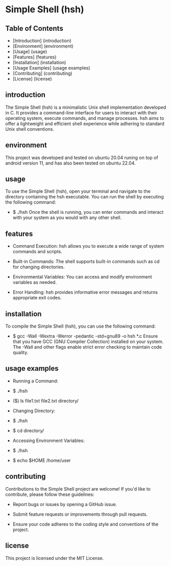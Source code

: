 # Simple Shell (hsh)

## Table of Contents
* [Introduction] (introduction)
* [Environment] (environment)
* [Usage] (usage)
* [Features] (features)
* [Installation] (installation)
* [Usage Examples] (usage examples)
* [Contributing] (contributing)
* [License] (license)

## introduction

The Simple Shell (hsh) is a minimalistic Unix shell implementation developed in C. It provides a command-line interface for users to interact with their operating system, execute commands, and manage processes. hsh aims to offer a lightweight and efficient shell experience while adhering to standard Unix shell conventions.

## environment
This project was developed and tested on ubuntu 20.04 runing on top of android version 11, and has also been tested on ubuntu 22.04.

## usage
To use the Simple Shell (hsh), open your terminal and navigate to the directory containing the hsh executable. You can run the shell by executing the following command:

* $ ./hsh
Once the shell is running, you can enter commands and interact with your system as you would with any other shell.

## features
* Command Execution: hsh allows you to execute a wide range of system commands and scripts.

* Built-in Commands: The shell supports built-in commands such as cd for changing directories.

* Environmental Variables: You can access and modify environment variables as needed.

* Error Handling: hsh provides informative error messages and returns appropriate exit codes.

## installation
To compile the Simple Shell (hsh), you can use the following command:

* $ gcc -Wall -Wextra -Werror -pedantic -std=gnu89 -o hsh *.c
Ensure that you have GCC (GNU Compiler Collection) installed on your system. The -Wall and other flags enable strict error checking to maintain code quality.

## usage examples
* Running a Command:
* $ ./hsh
* ($) ls
file1.txt  file2.txt  directory/

* Changing Directory:
* $ ./hsh
* $ cd directory/

* Accessing Environment Variables:
* $ ./hsh
* $ echo $HOME
/home/user
## contributing
Contributions to the Simple Shell project are welcome! If you'd like to contribute, please follow these guidelines:

* Report bugs or issues by opening a GitHub issue.

* Submit feature requests or improvements through pull requests.

* Ensure your code adheres to the coding style and conventions of the project.

## license
This project is licensed under the MIT License.